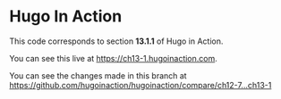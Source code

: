 Hugo In Action
===============

This code corresponds to section **13.1.1** of Hugo in Action.

You can see this live at https://ch13-1.hugoinaction.com.

You can see the changes made in this branch at https://github.com/hugoinaction/hugoinaction/compare/ch12-7...ch13-1

